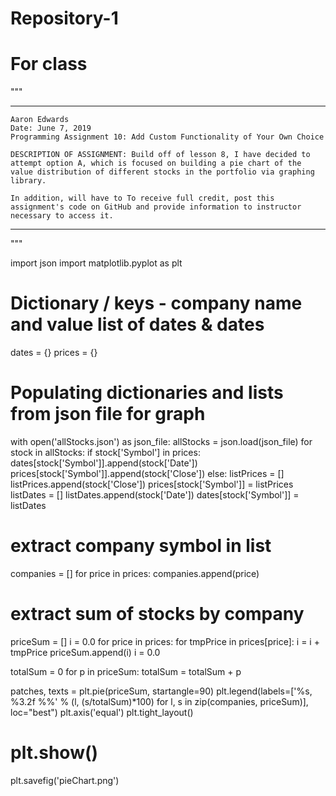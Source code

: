 # Repository-1
# For class


"""
************************************************************************
	Aaron Edwards
	Date: June 7, 2019
	Programming Assignment 10: Add Custom Functionality of Your Own Choice 

	DESCRIPTION OF ASSIGNMENT: Build off of lesson 8, I have decided to 
	attempt option A, which is focused on building a pie chart of the 
	value distribution of different stocks in the portfolio via graphing
	library.
	
    In addition, will have to To receive full credit, post this 
    assignment's code on GitHub and provide information to instructor 
    necessary to access it.

************************************************************************
"""

import json
import matplotlib.pyplot as plt

# Dictionary / keys - company name and value list of dates & dates
dates = {}
prices = {}  

# Populating dictionaries and lists from json file for graph
with open('allStocks.json') as json_file:
    allStocks = json.load(json_file)
    for stock in allStocks:
        if stock['Symbol'] in prices:
            dates[stock['Symbol']].append(stock['Date'])
            prices[stock['Symbol']].append(stock['Close'])
        else:
            listPrices = []
            listPrices.append(stock['Close'])
            prices[stock['Symbol']] = listPrices
            listDates = []
            listDates.append(stock['Date'])
            dates[stock['Symbol']] = listDates

# extract company symbol in list
companies = []
for price in prices:
    companies.append(price)

# extract sum of stocks by company
priceSum = []
i = 0.0
for price in prices:
    for tmpPrice in prices[price]:
        i = i + tmpPrice
    priceSum.append(i)
    i = 0.0

totalSum = 0
for p in priceSum:
    totalSum = totalSum + p

patches, texts = plt.pie(priceSum, startangle=90)
plt.legend(labels=['%s, %3.2f %%' % (l, (s/totalSum)*100)
                   for l, s in zip(companies, priceSum)], loc="best")
plt.axis('equal')
plt.tight_layout()
# plt.show()
plt.savefig('pieChart.png')


































